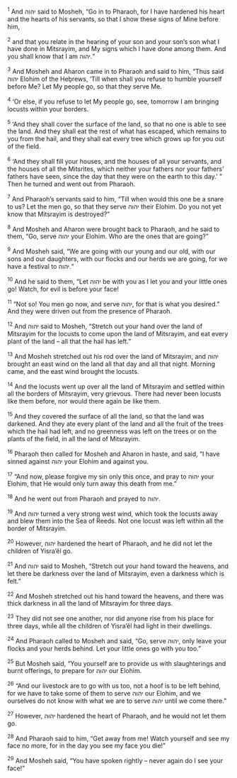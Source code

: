 <sup>1</sup> And יהוה said to Mosheh, “Go in to Pharaoh, for I have hardened his heart and the hearts of his servants, so that I show these signs of Mine before him,

<sup>2</sup> and that you relate in the hearing of your son and your son’s son what I have done in Mitsrayim, and My signs which I have done among them. And you shall know that I am יהוה.”

<sup>3</sup> And Mosheh and Aharon came in to Pharaoh and said to him, “Thus said יהוה Elohim of the Heḇrews, ‘Till when shall you refuse to humble yourself before Me? Let My people go, so that they serve Me.

<sup>4</sup> ‘Or else, if you refuse to let My people go, see, tomorrow I am bringing locusts within your borders.

<sup>5</sup> ‘And they shall cover the surface of the land, so that no one is able to see the land. And they shall eat the rest of what has escaped, which remains to you from the hail, and they shall eat every tree which grows up for you out of the field.

<sup>6</sup> ‘And they shall fill your houses, and the houses of all your servants, and the houses of all the Mitsrites, which neither your fathers nor your fathers’ fathers have seen, since the day that they were on the earth to this day.’ ” Then he turned and went out from Pharaoh.

<sup>7</sup> And Pharaoh’s servants said to him, “Till when would this one be a snare to us? Let the men go, so that they serve יהוה their Elohim. Do you not yet know that Mitsrayim is destroyed?”

<sup>8</sup> And Mosheh and Aharon were brought back to Pharaoh, and he said to them, “Go, serve יהוה your Elohim. Who are the ones that are going?”

<sup>9</sup> And Mosheh said, “We are going with our young and our old, with our sons and our daughters, with our flocks and our herds we are going, for we have a festival to יהוה.”

<sup>10</sup> And he said to them, “Let יהוה be with you as I let you and your little ones go! Watch, for evil is before your face!

<sup>11</sup> “Not so! You men go now, and serve יהוה, for that is what you desired.” And they were driven out from the presence of Pharaoh.

<sup>12</sup> And יהוה said to Mosheh, “Stretch out your hand over the land of Mitsrayim for the locusts to come upon the land of Mitsrayim, and eat every plant of the land – all that the hail has left.”

<sup>13</sup> And Mosheh stretched out his rod over the land of Mitsrayim, and יהוה brought an east wind on the land all that day and all that night. Morning came, and the east wind brought the locusts.

<sup>14</sup> And the locusts went up over all the land of Mitsrayim and settled within all the borders of Mitsrayim, very grievous. There had never been locusts like them before, nor would there again be like them.

<sup>15</sup> And they covered the surface of all the land, so that the land was darkened. And they ate every plant of the land and all the fruit of the trees which the hail had left, and no greenness was left on the trees or on the plants of the field, in all the land of Mitsrayim.

<sup>16</sup> Pharaoh then called for Mosheh and Aharon in haste, and said, “I have sinned against יהוה your Elohim and against you.

<sup>17</sup> “And now, please forgive my sin only this once, and pray to יהוה your Elohim, that He would only turn away this death from me.”

<sup>18</sup> And he went out from Pharaoh and prayed to יהוה.

<sup>19</sup> And יהוה turned a very strong west wind, which took the locusts away and blew them into the Sea of Reeds. Not one locust was left within all the border of Mitsrayim.

<sup>20</sup> However, יהוה hardened the heart of Pharaoh, and he did not let the children of Yisra’ĕl go.

<sup>21</sup> And יהוה said to Mosheh, “Stretch out your hand toward the heavens, and let there be darkness over the land of Mitsrayim, even a darkness which is felt.”

<sup>22</sup> And Mosheh stretched out his hand toward the heavens, and there was thick darkness in all the land of Mitsrayim for three days.

<sup>23</sup> They did not see one another, nor did anyone rise from his place for three days, while all the children of Yisra’ĕl had light in their dwellings.

<sup>24</sup> And Pharaoh called to Mosheh and said, “Go, serve יהוה, only leave your flocks and your herds behind. Let your little ones go with you too.”

<sup>25</sup> But Mosheh said, “You yourself are to provide us with slaughterings and burnt offerings, to prepare for יהוה our Elohim.

<sup>26</sup> “And our livestock are to go with us too, not a hoof is to be left behind, for we have to take some of them to serve יהוה our Elohim, and we ourselves do not know with what we are to serve יהוה until we come there.”

<sup>27</sup> However, יהוה hardened the heart of Pharaoh, and he would not let them go.

<sup>28</sup> And Pharaoh said to him, “Get away from me! Watch yourself and see my face no more, for in the day you see my face you die!”

<sup>29</sup> And Mosheh said, “You have spoken rightly – never again do I see your face!”

